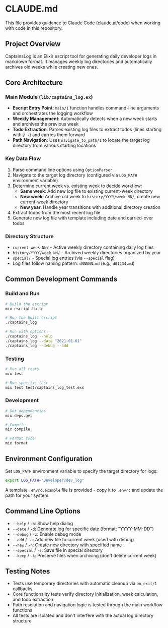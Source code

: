 # CLAUDE.md

This file provides guidance to Claude Code (claude.ai/code) when working with code in this repository.

## Project Overview

CaptainsLog is an Elixir escript tool for generating daily developer logs in markdown format. It manages weekly log directories and automatically archives old weeks while creating new ones.

## Core Architecture

### Main Module (`lib/captains_log.ex`)
- **Escript Entry Point**: `main/1` function handles command-line arguments and orchestrates the logging workflow
- **Weekly Management**: Automatically detects when a new week starts and archives the previous week
- **Todo Extraction**: Parses existing log files to extract todos (lines starting with `@ -`) and carries them forward
- **Path Navigation**: Uses `navigate_to_path/1` to locate the target log directory from various starting locations

### Key Data Flow
1. Parse command line options using `OptionParser`
2. Navigate to the target log directory (configured via `LOG_PATH` environment variable)
3. Determine current week vs. existing week to decide workflow:
   - **Same week**: Add new log file to existing current-week directory
   - **New week**: Archive old week to `history/YYYY/week NN/`, create new current-week directory
   - **New year**: Handle year transitions with additional directory creation
4. Extract todos from the most recent log file
5. Generate new log file with template including date and carried-over todos

### Directory Structure
- `current-week-NN/` - Active weekly directory containing daily log files
- `history/YYYY/week NN/` - Archived weekly directories organized by year
- `special/` - Special log entries (via `--special` flag)
- Log files follow naming pattern: `dNNNNN.md` (e.g., `d01234.md`)

## Common Development Commands

### Build and Run
```bash
# Build the escript
mix escript.build

# Run the built escript
./captains_log

# Run with options
./captains_log --help
./captains_log --date "2021-01-01"
./captains_log --debug --add
```

### Testing
```bash
# Run all tests
mix test

# Run specific test
mix test test/captains_log_test.exs
```

### Development
```bash
# Get dependencies
mix deps.get

# Compile
mix compile

# Format code
mix format
```

## Environment Configuration

Set `LOG_PATH` environment variable to specify the target directory for logs:
```bash
export LOG_PATH="Developer/dev_log"
```

A template `.envrc.example` file is provided - copy it to `.envrc` and update the path for your system.

## Command Line Options

- `--help` / `-h`: Show help dialog
- `--date` / `-d`: Generate log for specific date (format: "YYYY-MM-DD")
- `--debug` / `-z`: Enable debug mode
- `--add` / `-a`: Add new file to current week (used with debug)
- `--new` / `-n`: Create new directory with specified name
- `--special` / `-s`: Save file in special directory
- `--keep` / `-k`: Preserve files when archiving (don't delete current week)

## Testing Notes

- Tests use temporary directories with automatic cleanup via `on_exit/1` callbacks
- Core functionality tests verify directory initialization, week calculation, and todo extraction
- Path resolution and navigation logic is tested through the main workflow functions
- All tests are isolated and don't interfere with the actual log directory structure